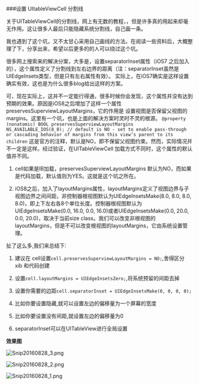 ###设置 UItableViewCell 分割线

关于UITableViewCell的分割线，网上有无数的教程，，但是许多真的用起来却毫无作用。这让很多人最后只能隐藏系统分割线，自己画一条。

我也遇到了这个坑，又不太甘心采用自己画线的方法。在阅读一些资料后，大概整理了下，分享出来，希望以后更多的的人可以绕过这个坑。

很多网上搜索来的解决分案，大多是，设置separatorInset属性（iOS7 之后加入的），这个属性定义了分割线到左右边界的距离（注：separatorInset虽然是UIEdgeInsets类型，但是只有左右属性有效）。 实际上，在iOS7确实是这样设置确实有效，这也是为什么很多blog给出这样的方案。

可，现在实际上，这并不一定能行得通，很多时候你会发现，这个属性并没有达到预期的效果。原因是iOS8之后增加了这样一个属性preservesSuperviewLayoutMargins，它的作用是 设置视图是否保留父视图的margins。这里有一个坑，也是上面的解决方案时灵时不灵的根源。
`@property (nonatomic) BOOL preservesSuperviewLayoutMargins NS_AVAILABLE_IOS(8_0); // default is NO - set to enable pass-through or cascading behavior of margins from this view’s parent to its children`
这是官方的注释，默认是NO，即不保留父视图约束。然而，实际情况并不一定是这样。经过验证，在UITableViewCell 加载方式不同时，这个属性的默认值并不同。

1. cell如果是IB加载，preservesSuperviewLayoutMargins 默认为NO，而如果是代码加载，默认值则为YES。这就是这个坑之所在。

2. iOS8之后，加入了layoutMargins属性，layoutMargins定义了视图边界与子视图边界之间间距，非控制器根视图默认为UIEdgeInsetsMake(8.0, 8.0, 8.0, 8.0)，即上下左右各8个单位长度。控制器根视图默认为UIEdgeInsetsMake(0.0, 16.0, 0.0, 16.0)或者UIEdgeInsetsMake(0.0, 20.0, 0.0, 20.0)，取决于当前size class。我们可以改变非根视图的layoutMargins，但是不可以改变根视图的layoutMargins，它由系统设置管理。

扯了这么多,我们来总结下:

1. 建议在 cell设置`cell.preservesSuperviewLayoutMargins = NO;`,舍得区分 xib 和代码创建
2. 设置`cell.layoutMargins = UIEdgeInsetsZero;`,将系统预留的间距去掉
3. 设置你需要的边距`cell.separatorInset = UIEdgeInsetsMake(0, 0, 0, 0);`

  1. 比如你要设置隐藏,就可以设置左边的偏移量为一个屏幕的宽度
  2. 比如你要设置没有间距,就设置左边的偏移量为0
  3. separatorInset可以在UITableView进行全局设置

**效果图**

![Snip20160828_3.png](http://upload-images.jianshu.io/upload_images/874748-41a7d0ec65c1a0bc.png?imageMogr2/auto-orient/strip%7CimageView2/2/w/200)

![Snip20160828_2.png](http://upload-images.jianshu.io/upload_images/874748-0af74a30f3b788db.png?imageMogr2/auto-orient/strip%7CimageView2/2/w/200)


![Snip20160828_1.png](http://upload-images.jianshu.io/upload_images/874748-135499275b8f783b.png?imageMogr2/auto-orient/strip%7CimageView2/2/w/200)
